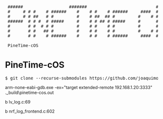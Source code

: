 <pre>
 ######                  #######                           #######  #####  
 #     # # #    # ######    #    # #    # ######     ####  #     # #     # 
 #     # # ##   # #         #    # ##  ## #         #    # #     # #       
 ######  # # #  # #####     #    # # ## # #####     #      #     #  #####  
 #       # #  # # #         #    # #    # #         #      #     #       # 
 #       # #   ## #         #    # #    # #         #    # #     # #     # 
 #       # #    # ######    #    # #    # ######     ####  #######  #####  

 PineTime-cOS
</pre>

PineTime-cOS 
========================================


<pre>
$ git clone --recurse-submodules https://github.com/joaquimorg/PineTime-cOS.git
</pre>


arm-none-eabi-gdb.exe -ex="target extended-remote 192.168.1.20:3333" .\_build\pinetime-cos.out

b lv_log.c:69

b nrf_log_frontend.c:602
